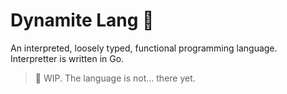 # Dynamite Lang 🧨
An interpreted, loosely typed, functional programming language. Interpretter is written in Go.

> 🚧 WIP. The language is not... there yet.